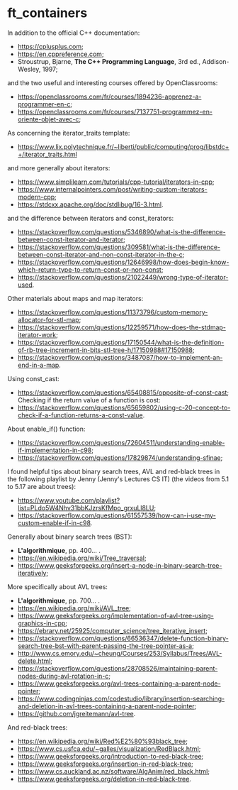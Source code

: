 # ft_containers

In addition to the official C++ documentation:
* <https://cplusplus.com>;
* <https://en.cppreference.com>;
* Stroustrup, Bjarne, __The C++ Programming Language__, 3rd ed., Addison-Wesley, 1997;

and the two useful and interesting courses offered by OpenClassrooms:
* <https://openclassrooms.com/fr/courses/1894236-apprenez-a-programmer-en-c>;
* <https://openclassrooms.com/fr/courses/7137751-programmez-en-oriente-objet-avec-c>;

As concerning the iterator_traits template:
* <https://www.lix.polytechnique.fr/~liberti/public/computing/prog/libstdc++/iterator_traits.html>

and more generally about iterators:
* <https://www.simplilearn.com/tutorials/cpp-tutorial/iterators-in-cpp>;
* <https://www.internalpointers.com/post/writing-custom-iterators-modern-cpp>;
* <https://stdcxx.apache.org/doc/stdlibug/16-3.html>.

and the difference between iterators and const_iterators:
* <https://stackoverflow.com/questions/5346890/what-is-the-difference-between-const-iterator-and-iterator>;
* <https://stackoverflow.com/questions/309581/what-is-the-difference-between-const-iterator-and-non-const-iterator-in-the-c>;
* <https://stackoverflow.com/questions/12646998/how-does-begin-know-which-return-type-to-return-const-or-non-const>;
* <https://stackoverflow.com/questions/21022449/wrong-type-of-iterator-used>.

Other materials about maps and map iterators:
* <https://stackoverflow.com/questions/11373796/custom-memory-allocator-for-stl-map>;
* <https://stackoverflow.com/questions/12259571/how-does-the-stdmap-iterator-work>;
* <https://stackoverflow.com/questions/17150544/what-is-the-definition-of-rb-tree-increment-in-bits-stl-tree-h/17150988#17150988>;
* <https://stackoverflow.com/questions/3487087/how-to-implement-an-end-in-a-map>.

Using const_cast:
* <https://stackoverflow.com/questions/65408815/opposite-of-const-cast>;
Checking if the return value of a function is cost:
* <https://stackoverflow.com/questions/65659802/using-c-20-concept-to-check-if-a-function-returns-a-const-value>.

About enable_if() function:
* <https://stackoverflow.com/questions/72604511/understanding-enable-if-implementation-in-c98>;
* <https://stackoverflow.com/questions/17829874/understanding-sfinae>;

I found helpful tips about binary search trees, AVL and red-black trees in the following playlist by Jenny (Jenny's Lectures CS IT) (the videos from 5.1 to 5.17 are about trees):
* <https://www.youtube.com/playlist?list=PLdo5W4Nhv31bbKJzrsKfMpo_grxuLl8LU>;
* <https://stackoverflow.com/questions/61557539/how-can-i-use-my-custom-enable-if-in-c98>.

Generally about binary search trees (BST):
* __L'algorithmique__, pp. 400... .
* <https://en.wikipedia.org/wiki/Tree_traversal>;
* <https://www.geeksforgeeks.org/insert-a-node-in-binary-search-tree-iteratively>;

More specifically about AVL trees:
* __L'algorithmique__, pp. 700... .
* <https://en.wikipedia.org/wiki/AVL_tree>;
* <https://www.geeksforgeeks.org/implementation-of-avl-tree-using-graphics-in-cpp>;
* <https://ebrary.net/25925/computer_science/tree_iterative_insert>;
* <https://stackoverflow.com/questions/66536347/delete-function-binary-search-tree-bst-with-parent-passing-the-tree-pointer-as-a>;
* <http://www.cs.emory.edu/~cheung/Courses/253/Syllabus/Trees/AVL-delete.html>;
* <https://stackoverflow.com/questions/28708526/maintaining-parent-nodes-during-avl-rotation-in-c>;
* <https://www.geeksforgeeks.org/avl-trees-containing-a-parent-node-pointer>;
* <https://www.codingninjas.com/codestudio/library/insertion-searching-and-deletion-in-avl-trees-containing-a-parent-node-pointer>;
* <https://github.com/jgreitemann/avl-tree>.

And red-black trees:
* <https://en.wikipedia.org/wiki/Red%E2%80%93black_tree>;
* <https://www.cs.usfca.edu/~galles/visualization/RedBlack.html>;
* <https://www.geeksforgeeks.org/introduction-to-red-black-tree>;
* <https://www.geeksforgeeks.org/insertion-in-red-black-tree>;
* <https://www.cs.auckland.ac.nz/software/AlgAnim/red_black.html>;
* <https://www.geeksforgeeks.org/deletion-in-red-black-tree>.